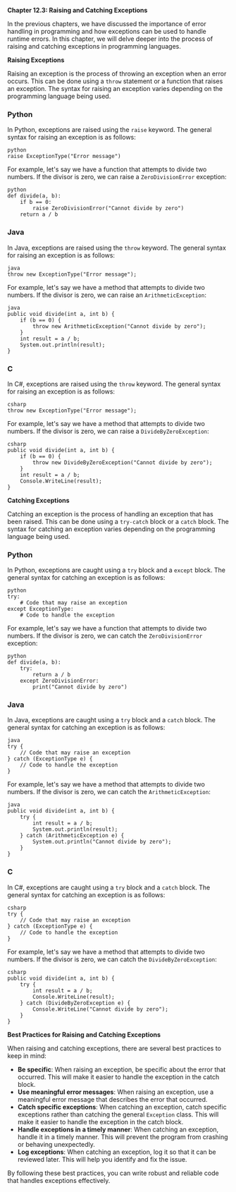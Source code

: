 <p><strong>Chapter 12.3: Raising and Catching Exceptions</strong></p>

<p>In the previous chapters, we have discussed the importance of error handling in programming and how exceptions can be used to handle runtime errors. In this chapter, we will delve deeper into the process of raising and catching exceptions in programming languages.</p>

<p><strong>Raising Exceptions</strong></p>

<p>Raising an exception is the process of throwing an exception when an error occurs. This can be done using a <code>throw</code> statement or a function that raises an exception. The syntax for raising an exception varies depending on the programming language being used.</p>

<h3>Python</h3>

<p>In Python, exceptions are raised using the <code>raise</code> keyword. The general syntax for raising an exception is as follows:</p>

<p><code>python
raise ExceptionType("Error message")
</code></p>

<p>For example, let's say we have a function that attempts to divide two numbers. If the divisor is zero, we can raise a <code>ZeroDivisionError</code> exception:</p>

<p><code>python
def divide(a, b):
    if b == 0:
        raise ZeroDivisionError("Cannot divide by zero")
    return a / b
</code></p>

<h3>Java</h3>

<p>In Java, exceptions are raised using the <code>throw</code> keyword. The general syntax for raising an exception is as follows:</p>

<p><code>java
throw new ExceptionType("Error message");
</code></p>

<p>For example, let's say we have a method that attempts to divide two numbers. If the divisor is zero, we can raise an <code>ArithmeticException</code>:</p>

<p><code>java
public void divide(int a, int b) {
    if (b == 0) {
        throw new ArithmeticException("Cannot divide by zero");
    }
    int result = a / b;
    System.out.println(result);
}
</code></p>

<h3>C</h3>

<p>In C#, exceptions are raised using the <code>throw</code> keyword. The general syntax for raising an exception is as follows:</p>

<p><code>csharp
throw new ExceptionType("Error message");
</code></p>

<p>For example, let's say we have a method that attempts to divide two numbers. If the divisor is zero, we can raise a <code>DivideByZeroException</code>:</p>

<p><code>csharp
public void divide(int a, int b) {
    if (b == 0) {
        throw new DivideByZeroException("Cannot divide by zero");
    }
    int result = a / b;
    Console.WriteLine(result);
}
</code></p>

<p><strong>Catching Exceptions</strong></p>

<p>Catching an exception is the process of handling an exception that has been raised. This can be done using a <code>try-catch</code> block or a <code>catch</code> block. The syntax for catching an exception varies depending on the programming language being used.</p>

<h3>Python</h3>

<p>In Python, exceptions are caught using a <code>try</code> block and a <code>except</code> block. The general syntax for catching an exception is as follows:</p>

<p><code>python
try:
    # Code that may raise an exception
except ExceptionType:
    # Code to handle the exception
</code></p>

<p>For example, let's say we have a function that attempts to divide two numbers. If the divisor is zero, we can catch the <code>ZeroDivisionError</code> exception:</p>

<p><code>python
def divide(a, b):
    try:
        return a / b
    except ZeroDivisionError:
        print("Cannot divide by zero")
</code></p>

<h3>Java</h3>

<p>In Java, exceptions are caught using a <code>try</code> block and a <code>catch</code> block. The general syntax for catching an exception is as follows:</p>

<p><code>java
try {
    // Code that may raise an exception
} catch (ExceptionType e) {
    // Code to handle the exception
}
</code></p>

<p>For example, let's say we have a method that attempts to divide two numbers. If the divisor is zero, we can catch the <code>ArithmeticException</code>:</p>

<p><code>java
public void divide(int a, int b) {
    try {
        int result = a / b;
        System.out.println(result);
    } catch (ArithmeticException e) {
        System.out.println("Cannot divide by zero");
    }
}
</code></p>

<h3>C</h3>

<p>In C#, exceptions are caught using a <code>try</code> block and a <code>catch</code> block. The general syntax for catching an exception is as follows:</p>

<p><code>csharp
try {
    // Code that may raise an exception
} catch (ExceptionType e) {
    // Code to handle the exception
}
</code></p>

<p>For example, let's say we have a method that attempts to divide two numbers. If the divisor is zero, we can catch the <code>DivideByZeroException</code>:</p>

<p><code>csharp
public void divide(int a, int b) {
    try {
        int result = a / b;
        Console.WriteLine(result);
    } catch (DivideByZeroException e) {
        Console.WriteLine("Cannot divide by zero");
    }
}
</code></p>

<p><strong>Best Practices for Raising and Catching Exceptions</strong></p>

<p>When raising and catching exceptions, there are several best practices to keep in mind:</p>

<ul>
<li><strong>Be specific</strong>: When raising an exception, be specific about the error that occurred. This will make it easier to handle the exception in the catch block.</li>
<li><strong>Use meaningful error messages</strong>: When raising an exception, use a meaningful error message that describes the error that occurred.</li>
<li><strong>Catch specific exceptions</strong>: When catching an exception, catch specific exceptions rather than catching the general <code>Exception</code> class. This will make it easier to handle the exception in the catch block.</li>
<li><strong>Handle exceptions in a timely manner</strong>: When catching an exception, handle it in a timely manner. This will prevent the program from crashing or behaving unexpectedly.</li>
<li><strong>Log exceptions</strong>: When catching an exception, log it so that it can be reviewed later. This will help you identify and fix the issue.</li>
</ul>

<p>By following these best practices, you can write robust and reliable code that handles exceptions effectively.</p>
